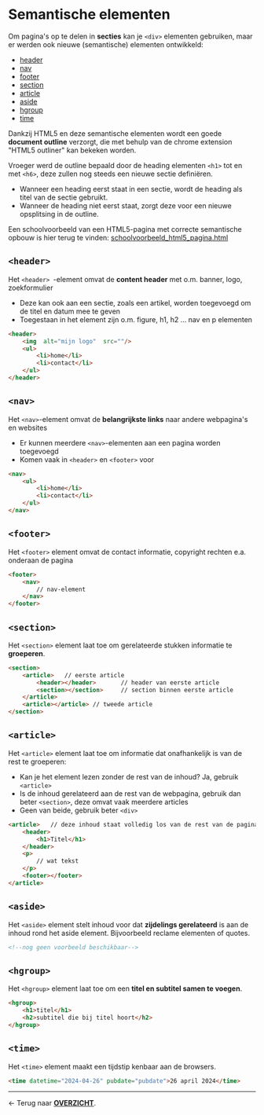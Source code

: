 # Semantische elementen

Om pagina's op te delen in **secties** kan je `<div>` elementen gebruiken, maar er werden ook nieuwe (semantische) elementen ontwikkeld:
* [header](#header)
* [nav](#nav)
* [footer](#footer)
* [section](#section)
* [article](#article)
* [aside](#aside)
* [hgroup](#hgroup)
* [time](#time)

Dankzij HTML5 en deze semantische elementen wordt een goede **document outline** verzorgt, die met behulp van de chrome extension "HTML5 outliner" kan bekeken worden.

Vroeger werd de outline bepaald door de heading elementen `<h1>` tot en met `<h6>`, deze zullen nog steeds een nieuwe sectie definiëren.
* Wanneer een heading eerst staat in een sectie, wordt de heading als titel van de sectie gebruikt.
* Wanneer de heading niet eerst staat, zorgt deze voor een nieuwe opsplitsing in de outline.

Een schoolvoorbeeld van een HTML5-pagina met correcte semantische opbouw is hier terug te vinden: [schoolvoorbeeld_html5_pagina.html](./HTML_templates/schoolvoorbeeld_html5_pagina.html)


## `<header>`

Het `<header> `-element omvat de **content header** met o.m. banner, logo, zoekformulier
* Deze kan ook aan een sectie, zoals een artikel, worden toegevoegd om de titel en datum mee te geven
* Toegestaan in het element zijn o.m. figure, h1, h2 … nav en p elementen

```html
<header>
    <img  alt="mijn logo"  src=""/>
    <ul>    
        <li>home</li>
        <li>contact</li>  
    </ul>
</header>
```

## `<nav>`

Het `<nav>`-element omvat de **belangrijkste links** naar andere webpagina's en websites
* Er kunnen meerdere `<nav>`-elementen aan een pagina worden toegevoegd
* Komen vaak in `<header>` en `<footer>` voor

```html
<nav>
    <ul>    
        <li>home</li>
        <li>contact</li>  
    </ul>
</nav>
```

## `<footer>`

Het `<footer>` element omvat de contact informatie, copyright rechten e.a. onderaan de pagina

```html
<footer>
    <nav>
        // nav-element    
    </nav>
</footer>
```

## `<section>`

Het `<section>` element laat toe om gerelateerde stukken informatie te **groeperen**.

```html
<section>
    <article>   // eerste article      
        <header></header>       // header van eerste article
        <section></section>     // section binnen eerste article
    </article>
    <article></article> // tweede article
</section>
```

## `<article>`

Het `<article>` element laat toe om informatie dat onafhankelijk is van de rest te groeperen:
* Kan je het element lezen zonder de rest van de inhoud? Ja, gebruik `<article>`
* Is de inhoud gerelateerd aan de rest van de webpagina, gebruik dan beter `<section>`, deze omvat vaak meerdere articles
* Geen van beide, gebruik beter `<div>`

```html
<article>   // deze inhoud staat volledig los van de rest van de pagina
    <header>
        <h1>Titel</h1>
    </header>
    <p>
        // wat tekst
    </p>
    <footer></footer>
</article>
```

## `<aside>`

Het `<aside>` element stelt inhoud voor dat **zijdelings gerelateerd** is aan de inhoud rond het aside element. Bijvoorbeeld reclame elementen of quotes.

```html
<!--nog geen voorbeeld beschikbaar-->
```

## `<hgroup>`

Het `<hgroup>` element laat toe om een **titel en subtitel samen te voegen**.

```html
<hgroup>
    <h1>titel</h1>
    <h2>subtitel die bij titel hoort</h2>
</hgroup>
```

## `<time>`

Het `<time>` element maakt een tijdstip kenbaar aan de browsers.

```html
<time datetime="2024-04-26" pubdate="pubdate">26 april 2024</time>
```



---

&larr; Terug naar [**OVERZICHT**](./README.md#overview).